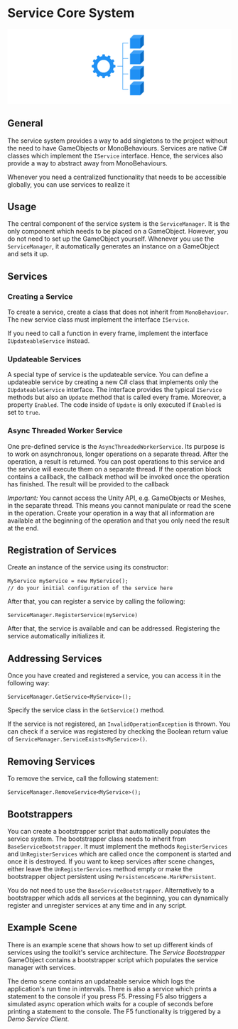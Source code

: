 # Service Core System

![Service Core](../resources/Logos/ServiceCore.svg)

## General

The service system provides a way to add singletons to the project without the need to have GameObjects or MonoBehaviours.
Services are native C# classes which implement the `IService` interface.
Hence, the services also provide a way to abstract away from MonoBehaviours.

Whenever you need a centralized functionality that needs to be accessible globally, you can use services to realize it

## Usage

The central component of the service system is the `ServiceManager`.
It is the only component which needs to be placed on a GameObject.
However, you do not need to set up the GameObject yourself.
Whenever you use the `ServiceManager`, it automatically generates an instance on a GameObject and sets it up.

## Services

### Creating a Service

To create a service, create a class that does not inherit from `MonoBehaviour`.
The new service class must implement the interface `IService`.

If you need to call a function in every frame, implement the interface `IUpdateableService` instead.

### Updateable Services

A special type of service is the updateable service.
You can define a updateable service by creating a new C# class that implements only the `IUpdateableService` interface.
The interface provides the typical `IService` methods but also an `Update` method that is called every frame.
Moreover, a property `Enabled`.
The code inside of `Update` is only executed if `Enabled` is set to `true`.

### Async Threaded Worker Service

One pre-defined service is the `AsyncThreadedWorkerService`.
Its purpose is to work on asynchronous, longer operations on a separate thread.
After the operation, a result is returned.
You can post operations to this service and the service will execute them on a separate thread.
If the operation block contains a callback, the callback method will be invoked once the operation has finished.
The result will be provided to the callback

*Important:* You cannot access the Unity API, e.g. GameObjects or Meshes, in the separate thread.
This means you cannot manipulate or read the scene in the operation.
Create your operation in a way that all information are available at the beginning of the operation and that you only need the result at the end.

## Registration of Services

Create an instance of the service using its constructor:
```
MyService myService = new MyService();
// do your initial configuration of the service here
```
After that, you can register a service by calling the following:
```
ServiceManager.RegisterService(myService)
```

After that, the service is available and can be addressed.
Registering the service automatically initializes it.

## Addressing Services

Once you have created and registered a service, you can access it in the following way:

```
ServiceManager.GetService<MyService>();
```

Specify the service class in the `GetService()` method.

If the service is not registered, an `InvalidOperationException` is thrown.
You can check if a service was registered by checking the Boolean return value of `ServiceManager.ServiceExists<MyService>()`.

## Removing Services

To remove the service, call the following statement:

```
ServiceManager.RemoveService<MyService>();
```

## Bootstrappers

You can create a bootstrapper script that automatically populates the service system.
The bootstrapper class needs to inherit from `BaseServiceBootstrapper`.
It must implement the methods `RegisterServices` and `UnRegisterServices` which are called once the component is started and once it is destroyed.
If you want to keep services after scene changes, either leave the `UnRegisterServices` method empty or make the bootstrapper object persistent using `PersistenceScene.MarkPersistent`.

You do not need to use the `BaseServiceBootstrapper`.
Alternatively to a bootstrapper which adds all services at the beginning, you can dynamically register and unregister services at any time and in any script.

## Example Scene

There is an example scene that shows how to set up different kinds of services using the toolkit's service architecture.
The *Service Bootstrapper* GameObject contains a bootstrapper script which populates the service manager with services.

The demo scene contains an updateable service which logs the application's run time in intervals.
There is also a service which prints a statement to the console if you press F5.
Pressing F5 also triggers a simulated async operation which waits for a couple of seconds before printing a statement to the console.
The F5 functionality is triggered by a *Demo Service Client*.